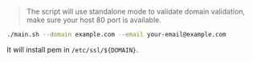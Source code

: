 > The script will use standalone mode to validate domain validation, make sure your host 80 port is available.

```sh
./main.sh --domain example.com --email your-email@example.com
```

It will install pem in `/etc/ssl/${DOMAIN}`.

